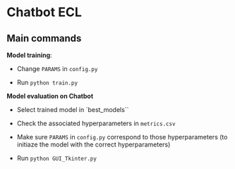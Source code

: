 # Chatbot ECL


## Main commands

**Model training**:


* Change `PARAMS` in `config.py`

* Run `python train.py`

**Model evaluation on Chatbot**

* Select trained model in `best_models``

* Check the associated hyperparameters in `metrics.csv`

* Make sure `PARAMS` in `config.py` correspond to those hyperparameters (to initiaze the model with the correct hyperparameters)

* Run `python GUI_Tkinter.py`
